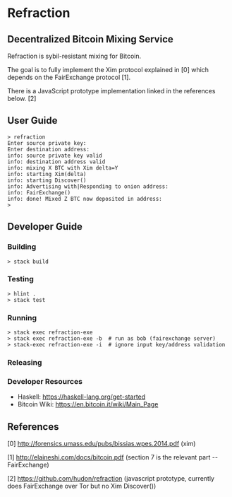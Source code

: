 # Refraction
## Decentralized Bitcoin Mixing Service

Refraction is sybil-resistant mixing for Bitcoin.

The goal is to fully implement the Xim protocol explained in [0] which depends on the FairExchange protocol [1].

There is a JavaScript prototype implementation linked in the references below. [2]


## User Guide

```
> refraction
Enter source private key:
Enter destination address:
info: source private key valid
info: destination address valid
info: mixing X BTC with Xim delta=Y
info: starting Xim(delta)
info: starting Discover()
info: Advertising with|Responding to onion address:
info: FairExchange()
info: done! Mixed Z BTC now deposited in address:
>
```

## Developer Guide

### Building

    > stack build

### Testing

    > hlint .
    > stack test

### Running

    > stack exec refraction-exe
    > stack exec refraction-exe -b  # run as bob (fairexchange server)
    > stack-exec refraction-exe -i  # ignore input key/address validation

### Releasing

### Developer Resources

- Haskell: https://haskell-lang.org/get-started
- Bitcoin Wiki: https://en.bitcoin.it/wiki/Main_Page


## References


[0] http://forensics.umass.edu/pubs/bissias.wpes.2014.pdf (xim)

[1] http://elaineshi.com/docs/bitcoin.pdf (section 7 is the relevant part -- FairExchange)

[2] https://github.com/hudon/refraction (javascript prototype, currently does FairExchange over Tor but no Xim Discover())
